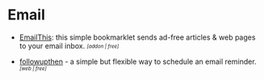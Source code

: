 # Email

- [EmailThis](https://www.emailthis.me): this simple bookmarklet sends ad-free articles & web pages to your email inbox. <sub><sup>*[addon | free]*</sup></sub>

- [followupthen](https://www.followupthen.com/) - a simple but flexible way to
schedule an email reminder. <sub><sup>*[web | free]*</sup></sub>
